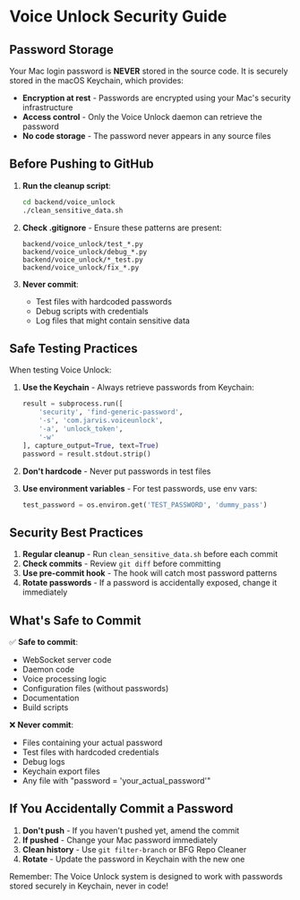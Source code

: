 # Voice Unlock Security Guide

## Password Storage

Your Mac login password is **NEVER** stored in the source code. It is securely stored in the macOS Keychain, which provides:

- **Encryption at rest** - Passwords are encrypted using your Mac's security infrastructure
- **Access control** - Only the Voice Unlock daemon can retrieve the password
- **No code storage** - The password never appears in any source files

## Before Pushing to GitHub

1. **Run the cleanup script**:
   ```bash
   cd backend/voice_unlock
   ./clean_sensitive_data.sh
   ```

2. **Check .gitignore** - Ensure these patterns are present:
   ```
   backend/voice_unlock/test_*.py
   backend/voice_unlock/debug_*.py
   backend/voice_unlock/*_test.py
   backend/voice_unlock/fix_*.py
   ```

3. **Never commit**:
   - Test files with hardcoded passwords
   - Debug scripts with credentials
   - Log files that might contain sensitive data

## Safe Testing Practices

When testing Voice Unlock:

1. **Use the Keychain** - Always retrieve passwords from Keychain:
   ```python
   result = subprocess.run([
       'security', 'find-generic-password',
       '-s', 'com.jarvis.voiceunlock',
       '-a', 'unlock_token',
       '-w'
   ], capture_output=True, text=True)
   password = result.stdout.strip()
   ```

2. **Don't hardcode** - Never put passwords in test files
3. **Use environment variables** - For test passwords, use env vars:
   ```python
   test_password = os.environ.get('TEST_PASSWORD', 'dummy_pass')
   ```

## Security Best Practices

1. **Regular cleanup** - Run `clean_sensitive_data.sh` before each commit
2. **Check commits** - Review `git diff` before committing
3. **Use pre-commit hook** - The hook will catch most password patterns
4. **Rotate passwords** - If a password is accidentally exposed, change it immediately

## What's Safe to Commit

✅ **Safe to commit**:
- WebSocket server code
- Daemon code
- Voice processing logic
- Configuration files (without passwords)
- Documentation
- Build scripts

❌ **Never commit**:
- Files containing your actual password
- Test files with hardcoded credentials
- Debug logs
- Keychain export files
- Any file with "password = 'your_actual_password'"

## If You Accidentally Commit a Password

1. **Don't push** - If you haven't pushed yet, amend the commit
2. **If pushed** - Change your Mac password immediately
3. **Clean history** - Use `git filter-branch` or BFG Repo Cleaner
4. **Rotate** - Update the password in Keychain with the new one

Remember: The Voice Unlock system is designed to work with passwords stored securely in Keychain, never in code!